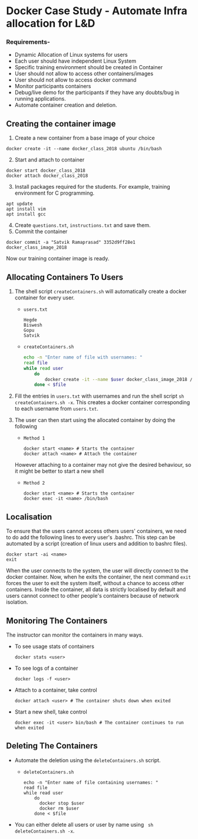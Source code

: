 # **Docker Case Study** - Automate Infra allocation for L&D

### **Requirements**-
- Dynamic Allocation of Linux systems for users
- Each user should have independent Linux System
- Specific training environment should be created in Container
- User should not allow to access other containers/images
- User should not allow to access docker command
- Monitor participants containers
- Debug/live demo for the participants if they have any doubts/bug in running applications. 
- Automate container creation and deletion.

## Creating the container image 
1. Create a new container from a base image of your choice

`docker create -it --name docker_class_2018 ubuntu /bin/bash`

2. Start and attach to container

```
docker start docker_class_2018
docker attach docker_class_2018
```

3. Install packages required for the students. For example, training environment for C programming. 

```
apt update
apt install vim
apt install gcc
```

4. Create `questions.txt`, `instructions.txt` and save them.
5. Commit the container 

`docker commit -a "Satvik Ramaprasad" 3352d9ff28e1 docker_class_image_2018`

Now our training container image is ready.


## Allocating Containers To Users
1.  The shell script `createContainers.sh` will automatically create a docker container for every user.

    - `users.txt`
        ```
        Hegde
        Biswesh
        Gopu
        Satvik
        ```
    - `createContainers.sh`
        ```sh
        echo -n "Enter name of file with usernames: "
        read file
        while read user
            do 
                docker create -it --name $user docker_class_image_2018 /bin/bash
            done < $file
        ```
2.  Fill the entries in `users.txt` with usernames and run the shell script `sh createContainers.sh -x`. This creates a docker container corresponding to each username from `users.txt`.
3.  The user can then start using the allocated container by doing the following

     - `Method 1`   
        ```
        docker start <name> # Starts the container
        docker attach <name> # Attach the container
        ```
        
    However attaching to a container may not give the desired behaviour, so it might be better to start a new shell
    
    - `Method 2`       
        ```
        docker start <name> # Starts the container
        docker exec -it <name> /bin/bash
        ```

## Localisation
To ensure that the users cannot access others users' containers, we need to do add the following lines to every user's .bashrc. This step can be automated by a script (creation of linux users and addition to bashrc files). 

```
docker start -ai <name>
exit
```

When the user connects to the system, the user will directly connect to the docker container. Now, when he exits the container, the next command `exit` forces the user to exit the system itself, without a chance to access other containers. Inside the container, all data is strictly localised by default and users cannot connect to other people's containers because of network isolation.        

## Monitoring The Containers
The instructor can monitor the containers in many ways. 
- To see usage stats of containers

  `docker stats <user>`
- To see logs of a container 

  `docker logs -f <user>`
- Attach to a container, take control 

  `docker attach <user> # The container shuts down when exited`
- Start a new shell, take control 

  `docker exec -it <user> bin/bash # The container continues to run when exited`
 

## Deleting The Containers
- Automate the deletion using the `deleteContainers.sh` script.

    - `deleteContainers.sh`
        ``` 
        echo -n "Enter name of file containing usernames: "
        read file
        while read user
            do
              docker stop $user  
              docker rm $user
            done < $file
        ```
- You can either delete all users or user by name using ` sh deleteContainers.sh -x`.
